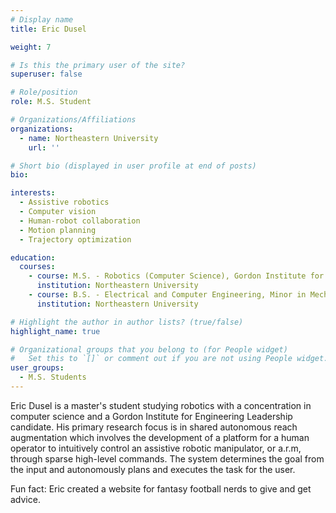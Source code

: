 ```yaml
---
# Display name
title: Eric Dusel

weight: 7

# Is this the primary user of the site?
superuser: false

# Role/position
role: M.S. Student

# Organizations/Affiliations
organizations:
  - name: Northeastern University
    url: ''

# Short bio (displayed in user profile at end of posts)
bio:

interests:
  - Assistive robotics
  - Computer vision
  - Human-robot collaboration  
  - Motion planning
  - Trajectory optimization

education:
  courses:
    - course: M.S. - Robotics (Computer Science), Gordon Institute for Engineering Leadership Candidate
      institution: Northeastern University
    - course: B.S. - Electrical and Computer Engineering, Minor in Mechanical Engineering
      institution: Northeastern University  

# Highlight the author in author lists? (true/false)
highlight_name: true

# Organizational groups that you belong to (for People widget)
#   Set this to `[]` or comment out if you are not using People widget.
user_groups:
  - M.S. Students
---
```


Eric Dusel is a master's student studying robotics with a concentration in computer science and a Gordon Institute for Engineering Leadership candidate. His primary research focus is in shared autonomous reach augmentation which involves the development of a platform for a human operator to intuitively control an assistive robotic manipulator, or a.r.m, through sparse high-level commands. The system determines the goal from the input and autonomously plans and executes the task for the user.  

Fun fact: Eric created a website for fantasy football nerds to give and get advice.
